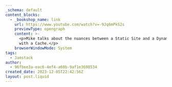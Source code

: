 ```yaml
---
_schema: default
content_blocks:
  - _bookshop_name: link
    url: https://www.youtube.com/watch?v=-9Jq6mPkS2s
    previewType: opengraph
    content: >-
      <p>Mike talks about the nuances between a Static Site and a Dynamic Site
      with a Cache.</p>
    browserWindowMode: System
tags:
  - Jamstack
author:
  - 96fbee3a-eac6-4ef4-a60b-9af1e3698534
created_date: 2023-12-05T22:42:56Z
layout: post.liquid
---
```

